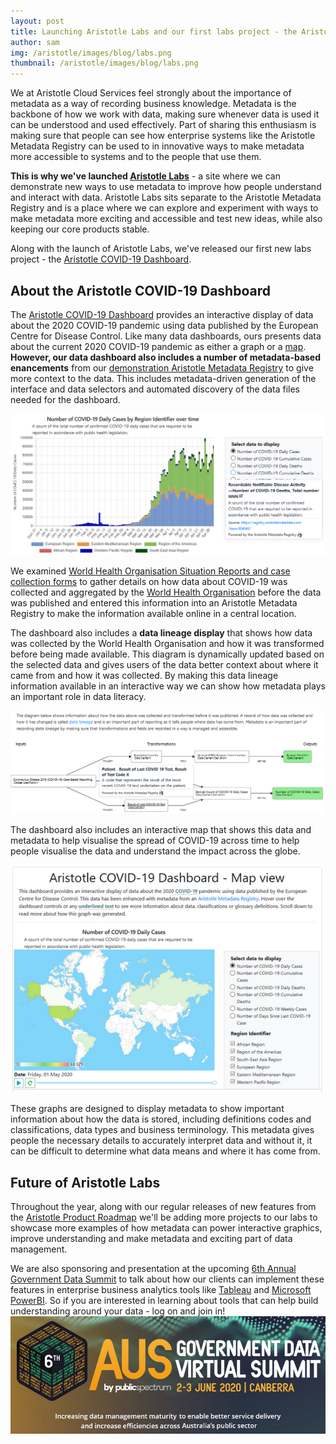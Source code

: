 ```yaml
---
layout: post
title: Launching Aristotle Labs and our first labs project - the Aristotle COVID-19 Dashboard
author: sam
img: /aristotle/images/blog/labs.png
thumbnail: /aristotle/images/blog/labs.png
---
```


We at Aristotle Cloud Services feel strongly about the importance of metadata as a way of recording business knowledge. Metadata is the backbone of how we work with data, making sure whenever data is used it can be understood and used effectively. Part of sharing this enthusiasm is making sure that people can see how enterprise systems like the Aristotle Metadata Registry can be used to in innovative ways to make metadata more accessible to systems and to the people that use them.

**This is why we've launched [Aristotle Labs](https://labs.aristotlemetadata.com)** - a site where we can demonstrate new ways to use metadata to improve how people understand and interact with data. Aristotle Labs sits separate to the Aristotle Metadata Registry and is a place where we can explore and experiment with ways to make metadata more exciting and accessible and test new ideas, while also keeping our core products stable.

Along with the launch of Aristotle Labs, we've released our first new labs project - the [Aristotle COVID-19 Dashboard](https://labs.aristotlemetadata.com/#/covid/graph).

## About the Aristotle COVID-19 Dashboard 

The [Aristotle COVID-19 Dashboard](https://labs.aristotlemetadata.com/#/covid/graph) provides an interactive display of data about the 2020 COVID-19 pandemic using data published by the European Centre for Disease Control. 
Like many data dashboards, ours presents data about the current 2020 COVID-19 pandemic as either a graph or a [map](https://labs.aristotlemetadata.com/#/covid/map). **However, our data dashboard also includes a number of metadata-based enancements** from our [demonstration Aristotle Metadata Registry](https://registry.aristotlemetadata.com) to give more context to the data. This includes metadata-driven generation of the interface and data selectors and automated discovery of the data files needed for the dashboard.

[![Aristotle Labs preview](/aristotle/images/blog/labs-dashboard-graph.png "Labs graph example")](https://labs.aristotlemetadata.com/#/covid/graph)

We examined [World Health Organisation Situation Reports and case collection forms](https://www.who.int/emergencies/diseases/novel-coronavirus-2019/situation-reports) to gather details on how data about COVID-19 was collected and aggregated by the [World Health Organisation](https://who.int) before the data was published and entered this information into an Aristotle Metadata Registry to make the information available online in a central location.

The dashboard also includes a **data lineage display** that shows how data was collected by the World Health Organisation and how it was transformed before being made available. This diagram is dynamically updated based on the selected data and gives users of the data better context about where it came from and how it was collected. By making this data lineage information available in an interactive way we can show how metadata plays an important role in data literacy.

![Aristotle Labs preview](/aristotle/images/blog/labs-dashboard-example-subway.png "Tooltip example")

The dashboard also includes an interactive map that shows this data and metadata to help visualise the spread of COVID-19 across time to help people visualise the data and understand the impact across the globe.

[![Aristotle Labs preview](/aristotle/images/blog/labs-dashboard-map.png "Labs maps examples")](https://labs.aristotlemetadata.com/#/covid/map)

These graphs are designed to display metadata to show important information about how the data is stored, including definitions codes and classifications, data types and business terminology. This metadata gives people the necessary details to accurately interpret data and without it, it can be difficult to determine what data means and where it has come from.

## Future of Aristotle Labs 

Throughout the year, along with our regular releases of new features from the [Aristotle Product Roadmap](/blog/2020/02/2020-aristotle-development-roadmap-meeting.html) we'll be adding more projects to our labs to showcase more examples of how metadata can power interactive graphics, improve understanding and make metadata and exciting part of data management.

We are also sponsoring and presentation at the upcoming [6th Annual Government Data Summit]([https://publicspectrum.co/events/6th-annual-government-data-summit/) to talk about how our clients can implement these features in enterprise business analytics tools like [Tableau](https://www.tableau.com/) and [Microsoft PowerBI](https://powerbi.microsoft.com/). So if you are interested in learning about tools that can help build understanding around your data - log on and join in!
[![a](/aristotle/images/blog/labs-summit.png)](https://publicspectrum.co/events/6th-annual-government-data-summit)
